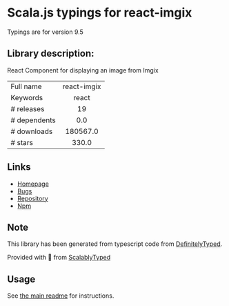 
# Scala.js typings for react-imgix

Typings are for version 9.5

## Library description:
React Component for displaying an image from Imgix

|                    |                 |
| ------------------ | :-------------: |
| Full name          | react-imgix |
| Keywords           | react |
| # releases         | 19 |
| # dependents       | 0.0 |
| # downloads        | 180567.0 |
| # stars            | 330.0 |

## Links
- [Homepage](https://github.com/imgix/react-imgix#readme)
- [Bugs](https://github.com/imgix/react-imgix/issues)
- [Repository](https://github.com/imgix/react-imgix)
- [Npm](https://www.npmjs.com/package/react-imgix)
    


## Note
This library has been generated from typescript code from [DefinitelyTyped](https://definitelytyped.org).

Provided with :purple_heart: from [ScalablyTyped](https://github.com/oyvindberg/ScalablyTyped)

## Usage
See [the main readme](../../readme.md) for instructions.


